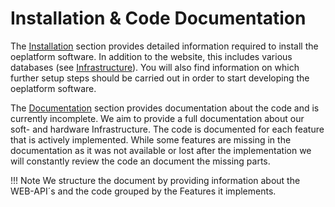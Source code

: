 # Installation & Code Documentation

The [Installation](./install/installation.md) section provides detailed information required to install the oeplatform software. In addition to the website, this includes various databases (see [Infrastructure](./oeplatform-code/architecture/infrastructure.md)). You will also find information on which further setup steps should be carried out in order to start developing the oeplatform software.

The [Documentation](./oeplatform-code/) section provides documentation about the code and is currently incomplete. We aim to provide a full documentation about our soft- and hardware Infrastructure. The code is documented for each feature that is actively implemented. While some features are missing in the documentation as it was not available or lost after the implementation we will constantly review the code an document the missing parts.

!!! Note
We structure the document by providing information about the WEB-API´s and the code grouped by the Features it implements.
